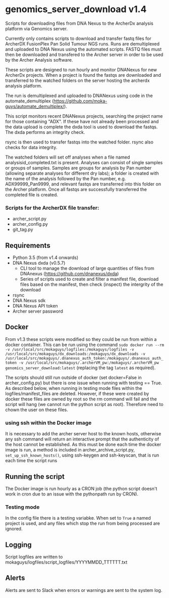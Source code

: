 # genomics_server_download v1.4
Scripts for downloading files from DNA Nexus to the ArcherDx analysis platform via Genomics server.

Currently only contains scripts to download and transfer fastq files for ArcherDX FusionPlex Pan Solid Tumour NGS runs. Runs are demultiplexed and uploaded to DNA Nexus using the automated scripts. FASTQ files must then be downloaded and transfered to the Archer server in order to be used by the Archer Analysis software.

These scripts are designed to run hourly and monitor DNANexus for new ArcherDx projects. When a project is found the fastqs are downloaded and transferred to the watched folders on the server hosting the archerdx analysis platform.

The run is demultiplexed and uploaded to DNANexus using code in the automate_demultiplex (https://github.com/moka-guys/automate_demultiplex/).

This script monitors recent DNANexus projects, searching the project name for those containing "ADX". If these have not already been processed and the data upload is complete the dxda tool is used to download the fastqs. The dxda performs an integrity check.

rsync is then used to transfer fastqs into the watched folder. rsync also checks for data integrity.

The watched folders will set off analyses when a file named analysisid_completed.txt is present. Analyses can consist of single samples or groups of samples. Samples are groups for analysis by Pan number (allowing separate analyses for different dry labs); a folder is created with the name of the analysis followed by the Pan number, e.g. ADX99999_Pan9999, and relevant fastqs are transferred into this folder on the Archer platform. Once all fastqs are successfully transferred the completed file is created.

### Scripts for the ArcherDX file transfer:
* archer_script.py
* archer_config.py
* git_tag.py

## Requirements
* Python 3.5 (from v1.4 onwards)
* DNA Nexus dxda (v0.5.7)
    * CLI tool to manage the download of large quantities of files from DNAnexus (https://github.com/dnanexus/dxda)
    * Series of scripts used to create and filter a manifest file, download files based on the manifest, then check (inspect) the intergrity of the download
* rsync
* DNA Nexus sdk
* DNA Nexus API token
* Archer server password

## Docker
From v1.3 these scripts were modified so they could be run from within a docker container. This can be run using the command 
`sudo docker run --rm  -v /usr/local/src/mokaguys/logfiles:/mokaguys/logfiles -v /usr/local/src/mokaguys/dx_downloads:/mokaguys/dx_downloads -v /usr/local/src/mokaguys/.dnanexus_auth_token:/mokaguys/.dnanexus_auth_token -v /usr/local/src/mokaguys/.archerVM_pw:/mokaguys/.archerVM_pw  genomics_server_download:latest`
(replacing the tag `latest` as required).

The scripts should still run outside of docker (set docker=False in archer_config.py) but there is one issue when running with testing == True. As described below, when running in testing mode files within the logfiles/manifest_files are deleted. However, if these were created by docker these files are owned by root so the rm command will fail and the script will hang (we cannot run the python script as root). Therefore need to chown the user on these files.

### using ssh within the Docker image
It is necessary to add the archer server host to the known hosts, otherwise any ssh command will return an interactive prompt that the authenticity of the host cannot be established. As this must be done each time the docker image is run, a method is included in archer_archive_script.py, `set_up_ssh_known_hosts()`, using ssh-keygen and ssh-keyscan, that is run each time the script runs 

## Running the script
The Docker image is run hourly as a CRON job (the python script doesn't work in cron due to an issue with the pythonpath run by CRON). 

### Testing mode
In the config file there is a testing variabke.
When set to `True` a named project is used, and any files which stop the run from being processed are ignored.

## Logging
Script logfiles are written to mokaguys/logfiles/script_logfiles/YYYYMMDD_TTTTTT.txt

## Alerts
Alerts are sent to Slack when errors or warnings are sent to the system log.